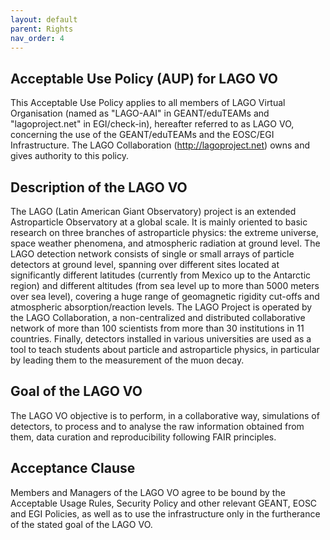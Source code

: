 ```yaml
---
layout: default
parent: Rights
nav_order: 4
---
```



Acceptable Use Policy (AUP) for LAGO VO
------------------------------------------

This Acceptable Use Policy applies to all members of LAGO Virtual Organisation (named as "LAGO-AAI" in GEANT/eduTEAMs and "lagoproject.net" in EGI/check-in), hereafter referred to as LAGO VO, concerning the use of the GEANT/eduTEAMs and the EOSC/EGI Infrastructure. The LAGO Collaboration (http://lagoproject.net) owns and gives authority to this policy. 

Description of the LAGO VO
------------------------------------------

The LAGO (Latin American Giant Observatory) project is an extended Astroparticle Observatory at a global scale. It is mainly oriented to basic research on three branches of astroparticle physics: the extreme universe, space weather phenomena, and atmospheric radiation at ground level. The LAGO detection network consists of single or small arrays of particle detectors at ground level, spanning over different sites located at significantly different latitudes (currently from Mexico up to the Antarctic region) and different altitudes (from sea level up to more than 5000 meters over sea level), covering a huge range of geomagnetic rigidity cut-offs and atmospheric absorption/reaction levels. The LAGO Project is operated by the LAGO Collaboration, a non-centralized and distributed collaborative network of more than 100 scientists from more than 30 institutions in 11 countries. Finally, detectors installed in various universities are used as a tool to teach students about particle and astroparticle physics, in particular by leading them to the measurement of the muon decay. 

Goal of the LAGO VO
------------------------------------------

The LAGO VO objective is to perform, in a collaborative way, simulations of detectors, to process and to analyse the raw information obtained from them, data curation and reproducibility following FAIR principles.

Acceptance Clause
------------------------------------------

Members and Managers of the LAGO VO agree to be bound by the Acceptable Usage Rules, Security Policy and other relevant GEANT, EOSC and EGI Policies, as well as to use the infrastructure only in the furtherance of the stated goal of the LAGO VO.
